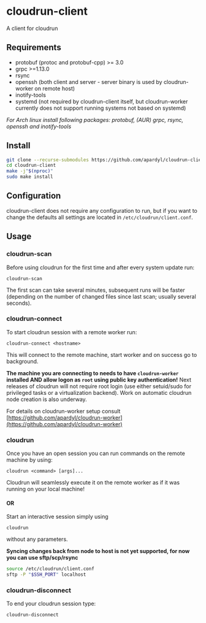 # cloudrun-client
A client for cloudrun

## Requirements
* protobuf (protoc and protobuf-cpp) >= 3.0
* grpc >=1.13.0
* rsync
* openssh (both client and server - server binary is used by cloudrun-worker on remote host)
* inotify-tools
* systemd (not required by cloudrun-client itself, but cloudrun-worker currently does not support running systems not based on systemd)

*For Arch linux install following packages: protobuf, (AUR) grpc, rsync, openssh and inotify-tools*

## Install
```bash
git clone --recurse-submodules https://github.com/apardyl/cloudrun-client.git
cd cloudrun-client
make -j"$(nproc)"
sudo make install
```

## Configuration
cloudrun-client does not require any configuration to run,
but if you want to change the defaults all settings are located in `/etc/cloudrun/client.conf`.

## Usage
### cloudrun-scan
Before using cloudrun for the first time and after every system update run:
```
cloudrun-scan
```
The first scan can take several minutes, subsequent runs will be faster
(depending on the number of changed files since last scan; usually several seconds).

### cloudrun-connect
To start cloudrun session with a remote worker run:
```
cloudrun-connect <hostname>
```
This will connect to the remote machine, start worker and on success go to background.

**The machine you are connecting to needs to have `cloudrun-worker` installed AND allow logon as `root` using public key authentication!**
Next releases of cloudrun will not require root login (use either setuid/sudo for privileged tasks or a virtualization backend). Work on automatic cloudrun node creation is also underway.

For details on cloudrun-worker setup consult [https://github.com/apardyl/cloudrun-worker](https://github.com/apardyl/cloudrun-worker)

### cloudrun
Once you have an open session you can run commands on the remote machine by using:
```
cloudrun <command> [args]...
```
Cloudrun will seamlessly execute it on the remote worker as if it was running on your local machine!
#### OR
Start an interactive session simply using
```
cloudrun
```
without any parameters.

**Syncing changes back from node to host is not yet supported, for now you can use sftp/scp/rsync**
```bash
source /etc/cloudrun/client.conf
sftp -P "$SSH_PORT" localhost
```
### cloudrun-disconnect
To end your cloudrun session type:
```
cloudrun-disconnect
```
